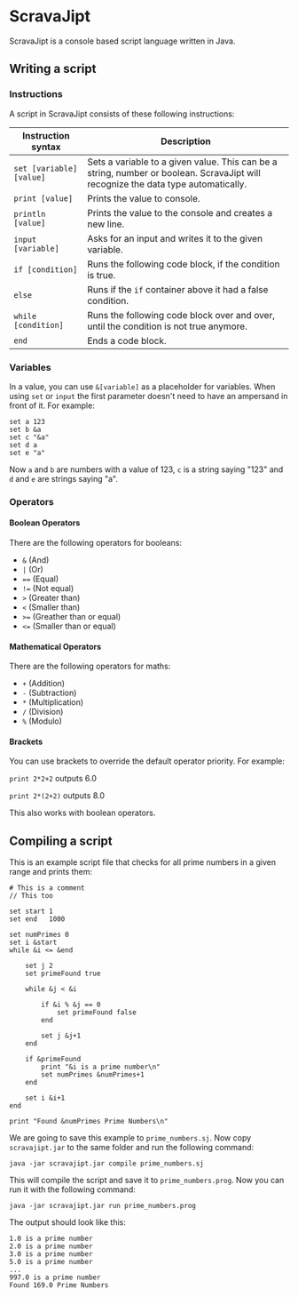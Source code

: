 # ScravaJipt

ScravaJipt is a console based script language written in Java.

## Writing a script

### Instructions

A script in ScravaJipt consists of these following instructions:

Instruction syntax | Description
------ | -----
`set [variable] [value]` | Sets a  variable to a given value. This can be a string, number or boolean. ScravaJipt will recognize the data type automatically.
`print [value]` | Prints the value to console.
`println [value]` | Prints the value to the console and creates a new line.
`input [variable]` | Asks for an input and writes it to the given variable.
`if [condition]` | Runs the following code block, if the condition is true.
`else` | Runs if the `if` container above it had a false condition.
`while [condition]` | Runs the following code block over and over, until the condition is not true anymore.
`end` | Ends a code block.

### Variables

In a value, you can use `&[variable]` as a placeholder for variables. When using `set` or `input` the first parameter doesn't need to have an ampersand in front of it. For example:

```
set a 123
set b &a
set c "&a"
set d a
set e "a"
```

Now `a` and `b` are numbers with a value of 123, `c` is a string saying "123" and `d` and `e` are strings saying "a".

### Operators
#### Boolean Operators
There are the following operators for booleans:

- `&` (And)
- `|` (Or)
- `==` (Equal)
- `!=` (Not equal)
- `>` (Greater than)
- `<` (Smaller than)
- `>=` (Greather than or equal)
- `<=` (Smaller than or equal)

#### Mathematical Operators
There are the following operators for maths:
- `+` (Addition)
- `-` (Subtraction)
- `*` (Multiplication)
- `/` (Division)
- `%` (Modulo)

#### Brackets
You can use brackets to override the default operator priority. For example:

`print 2*2+2` outputs 6.0

`print 2*(2+2)` outputs 8.0

This also works with boolean operators.

## Compiling a script

This is an example script file that checks for all prime numbers in a given range and prints them:

```
# This is a comment
// This too

set start 1
set end   1000

set numPrimes 0
set i &start
while &i <= &end

    set j 2
    set primeFound true

    while &j < &i

        if &i % &j == 0
            set primeFound false
        end

        set j &j+1
    end

    if &primeFound
        print "&i is a prime number\n"
        set numPrimes &numPrimes+1
    end

    set i &i+1
end

print "Found &numPrimes Prime Numbers\n"
```

We are going to save this example to `prime_numbers.sj`. Now copy `scravajipt.jar` to the same folder and run the following command:

``
java -jar scravajipt.jar compile prime_numbers.sj
``

This will compile the script and save it to `prime_numbers.prog`. Now you can run it with the following command:

`java -jar scravajipt.jar run prime_numbers.prog`

The output should look like this:

```
1.0 is a prime number
2.0 is a prime number
3.0 is a prime number
5.0 is a prime number
...
997.0 is a prime number
Found 169.0 Prime Numbers
```